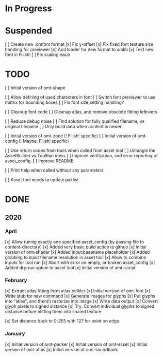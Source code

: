 # In Progress


# Suspended

[ ] Create new .omfont format
	[x] Fix y-offset
	[x] Fix fixed font texture size handling for previewer
	[x] Add loader for new format to omlib
	[x] Test new font in Fiiish!
	[ ] Fix scaling issue

# TODO

[ ] Initial version of omt-shape

[ ] Allow defining of used characters in font
[ ] Switch font previewer to use matrix for bounding boxes
[ ] Fix font size setting handling?

[ ] Cleanup font code
[ ] Cleanup atlas, and remove obsolete fitting leftovers

[ ] Reduce debug noise
[ ] Find solution for fully qualified filename, vs original filename
[ ] Only build data when content is newer

[ ] Initial version of omt-zone 	(! Fiiish! specific)
[ ] Initial version of omt-config	(! Maybe: Fiiish! specific)

[ ] Use return codes from tools when called from asset tool
[ ] Untangle the AssetBuilder vs ToolRun mess
[ ] Improve verification, and error reporting of asset_config.
[ ] Improve README

[ ] Print help when called without any parameters

[ ] Asset tool needs to update paklist

# DONE

## 2020

### April
[x] Allow runnig exactly one specified asset_config (by passing file to content-directory)
[x] Added very basic build action to github
[x] Initial version of omt-shader
[x] Added input:basename placeholder
[x] Added globbing to input filename resolution in asset tool
[x] Allow to combine inputs for tool run
[x] Abort with error on empty, or broken asset_config
[x] Added dry-run option to asset tool
[x] Initial version of omt-script

### February

[x] Extract atlas fitting form atlas builder
[x] Initial version of omt-font
	[x] Write stub for new command
	[x] Generate images for glyphs
	[x] Put glyphs into "atlas", and then(!) rasterize into image
	[x] Write data output
	[x] Convert glyph pixels to signed distance
	[x] Try: Convert individual glyphs to signed distance before blitting them into shared texture

[x] Set distance back to 0-255 with 127 for point on edge

### January


[x] Initial version of omt-packer
[x] Initial version of omt-asset
[x] Initial version of omt-atlas
[x] Initial version of omt-soundbank


